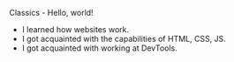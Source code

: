 Classics - Hello, world!
- I learned how websites work.
- I got acquainted with the capabilities of HTML, CSS, JS.
- I got acquainted with working at DevTools.